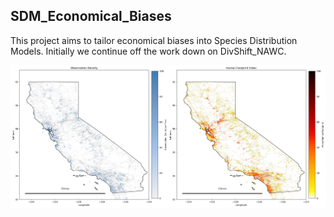 ## SDM_Economical_Biases
This project aims to tailor economical biases into Species Distribution Models. Initially we continue off the work down on DivShift_NAWC.

![DivShift_California](images/combined_observation_and_footprint.png)
